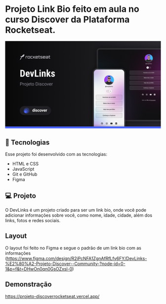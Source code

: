 <h1 >Projeto Link Bio feito em aula no curso Discover da Plataforma Rocketseat.</h1>

<img src='/assets/Cover.png'>

## :rocket: Tecnologias
Esse projeto foi desenvolvido com as tecnologias:
<ul>
<li>HTML e CSS</li>
<li>JavaScript</li>
<li>Git e GitHub</li>
<li>Figma</li>
</ul>

## :computer: Projeto

O DevLinks é um projeto criado para ser um link bio, onde você pode adicionar informações sobre você, como nome, idade, cidade, além dos links, fotos e redes sociais.

## Layout
O layout foi feito no Figma e segue o padrão de um link bio com as informações (https://www.figma.com/design/R2iPcNFA1ZgnAfRfLfv6FY/DevLinks-%E2%80%A2-Projeto-Discover--Community-?node-id=0-1&p=f&t=DHwOn0qn0GsOZxsl-0)

## Demonstração
https://projeto-discoverrocketseat.vercel.app/
